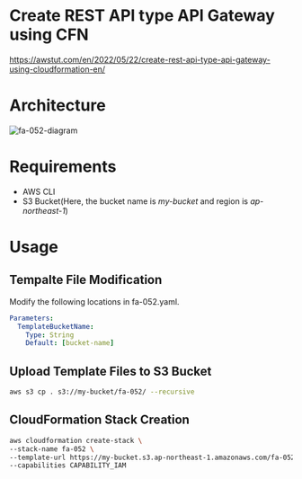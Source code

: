 # Create REST API type API Gateway using CFN

https://awstut.com/en/2022/05/22/create-rest-api-type-api-gateway-using-cloudformation-en/

# Architecture

![fa-052-diagram](https://user-images.githubusercontent.com/84276199/202889218-d2bfa713-fec2-4873-8910-03a24cb4f6d2.png)

# Requirements

* AWS CLI
* S3 Bucket(Here, the bucket name is *my-bucket* and region is *ap-northeast-1*)

# Usage

## Tempalte File Modification

Modify the following locations in fa-052.yaml.

```yaml
Parameters:
  TemplateBucketName:
    Type: String
    Default: [bucket-name]
```

## Upload  Template Files to S3 Bucket

```bash
aws s3 cp . s3://my-bucket/fa-052/ --recursive
```

## CloudFormation Stack Creation

```bash
aws cloudformation create-stack \
--stack-name fa-052 \
--template-url https://my-bucket.s3.ap-northeast-1.amazonaws.com/fa-052/fa-052.yaml \
--capabilities CAPABILITY_IAM
```
